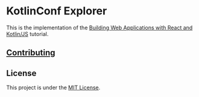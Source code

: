 # KotlinConf Explorer

This is the implementation of the [Building Web Applications with React and Kotlin/JS](https://play.kotlinlang.org/hands-on/Building%20Web%20Applications%20with%20React%20and%20Kotlin%20JS/01_Introduction) tutorial.

## [Contributing](CONTRIBUTING.md)

## License

This project is under the [MIT License](LICENSE).